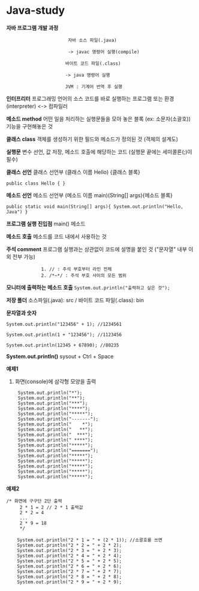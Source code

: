 # Java-study

**자바 프로그램 개발 과정**

                           자바 소스 파일(.java)

                           -> javac 명령어 실행(compile)
                          
                          바이트 코드 파일(.class)
                          
                          -> java 명령어 실행
                          
                          JVM : 기계어 번역 후 실행

**인터프리터** 프로그래밍 언어의 소스 코드를 바로 실행하는 프로그램 또는 환경 (interpreter) <-> 컴파일러

**메소드 method** 어떤 일을 처리하는 실행문들을 모아 놓은 블록 (ex: 소문자(소괄호))
		 기능을 구현해놓은 것

**클래스 class** 객체를 생성하기 위한 필드와 메소드가 정의된 것 (객체의 설계도)

**실행문** 변수 선언, 값 저장, 메소드 호출에 해당하는 코드 (실행문 끝에는 세미콜론(;)이 필수)

**클래스 선언** 클래스 선언부 (클래스 이름 Hello) {클래스 블록}

`public class Hello {
    }`
    
**메소드 선언** 메소드 선언부 (메소드 이름 main)(String[] args){메소드 블록}

`public static void main(String[] args){
  System.out.println("Hello, Java")
  }`

**프로그램 실행 진입점** main() 메소드 

**메소드 호출** 메소드를 코드 내에서 사용하는 것

**주석 comment** 프로그램 실행과는 상관없이 코드에 설명을 붙인 것 ("문자열" 내부 이외 전부 가능)

                 1. // : 주석 부호부터 라인 전체
                 2. /*~*/ : 주석 부호 사이의 모든 범위
                 
**모니터에 출력하는 메소드 호출**  `System.out.println("출력하고 싶은 것");`

**저장 폴더** 소스파일(.java): src / 바이트 코드 파일(.class): bin

**문자열과 숫자**

`System.out.println("123456" + 1); //1234561`

`System.out.println(1 + "123456"); //1123456`

`System.out.println(12345 + 67890); //80235` 

**System.out.println()** sysout + Ctrl + Space

**예제1** 

1. 화면(console)에 삼각형 모양을 출력

		
		System.out.println("*");
		System.out.println("**");
		System.out.println("***");
		System.out.println("****");
		System.out.println("*****");
		System.out.println("-------");
		System.out.println("    *");
		System.out.println("   **");
		System.out.println("  ***");
		System.out.println(" ****");
		System.out.println("*****");
		System.out.println("=======");
		System.out.println("*****");
		System.out.println("*****");
		System.out.println("*****");
		System.out.println("*****");
		System.out.println("*****");
		
**예제2**
		
	/* 화면에 구구단 2단 출력
		 2 * 1 = 2 // 2 * 1 출력값
		 2 * 2 = 4
		 ...
		 2 * 9 = 18
		 */
		
		System.out.println("2 * 1 = " + (2 * 1)); //소괄호를 쓰면 
		System.out.println("2 * 2 = " + 2 * 2);
		System.out.println("2 * 3 = " + 2 * 3);
		System.out.println("2 * 4 = " + 2 * 4);
		System.out.println("2 * 5 = " + 2 * 5);
		System.out.println("2 * 6 = " + 2 * 6);
		System.out.println("2 * 7 = " + 2 * 7);
		System.out.println("2 * 8 = " + 2 * 8);
		System.out.println("2 * 9 = " + 2 * 9);
		

